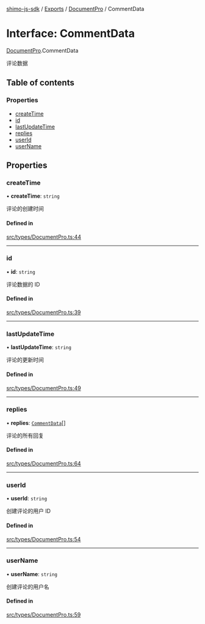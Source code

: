 [shimo-js-sdk](../README.md) / [Exports](../modules.md) / [DocumentPro](../modules/DocumentPro.md) / CommentData

# Interface: CommentData

[DocumentPro](../modules/DocumentPro.md).CommentData

评论数据

## Table of contents

### Properties

- [createTime](DocumentPro.CommentData.md#createtime)
- [id](DocumentPro.CommentData.md#id)
- [lastUpdateTime](DocumentPro.CommentData.md#lastupdatetime)
- [replies](DocumentPro.CommentData.md#replies)
- [userId](DocumentPro.CommentData.md#userid)
- [userName](DocumentPro.CommentData.md#username)

## Properties

### createTime

• **createTime**: `string`

评论的创建时间

#### Defined in

[src/types/DocumentPro.ts:44](https://github.com/shimohq/shimo-js-sdk/blob/8051ee1/src/types/DocumentPro.ts#L44)

___

### id

• **id**: `string`

评论数据的 ID

#### Defined in

[src/types/DocumentPro.ts:39](https://github.com/shimohq/shimo-js-sdk/blob/8051ee1/src/types/DocumentPro.ts#L39)

___

### lastUpdateTime

• **lastUpdateTime**: `string`

评论的更新时间

#### Defined in

[src/types/DocumentPro.ts:49](https://github.com/shimohq/shimo-js-sdk/blob/8051ee1/src/types/DocumentPro.ts#L49)

___

### replies

• **replies**: [`CommentData`](DocumentPro.CommentData.md)[]

评论的所有回复

#### Defined in

[src/types/DocumentPro.ts:64](https://github.com/shimohq/shimo-js-sdk/blob/8051ee1/src/types/DocumentPro.ts#L64)

___

### userId

• **userId**: `string`

创建评论的用户 ID

#### Defined in

[src/types/DocumentPro.ts:54](https://github.com/shimohq/shimo-js-sdk/blob/8051ee1/src/types/DocumentPro.ts#L54)

___

### userName

• **userName**: `string`

创建评论的用户名

#### Defined in

[src/types/DocumentPro.ts:59](https://github.com/shimohq/shimo-js-sdk/blob/8051ee1/src/types/DocumentPro.ts#L59)
